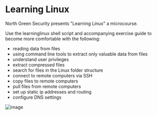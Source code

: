 # Learning Linux
North Green Security presents "Learning Linux" a microcourse.

Use the learninglinux shell script and accompanying exercise guide to become more comfortable with the following:
* reading data from files
* using command line tools to extract only valuable data from files
* understand user privileges
* extract compressed files
* search for files in the Linux folder structure
* connect to remote computers via SSH
* copy files to remote computers
* pull files from remote computers
* set up static ip addresses and routing
* configure DNS settings

![image](https://github.com/user-attachments/assets/15b441cf-55f8-4973-befc-f327cfb85191)
